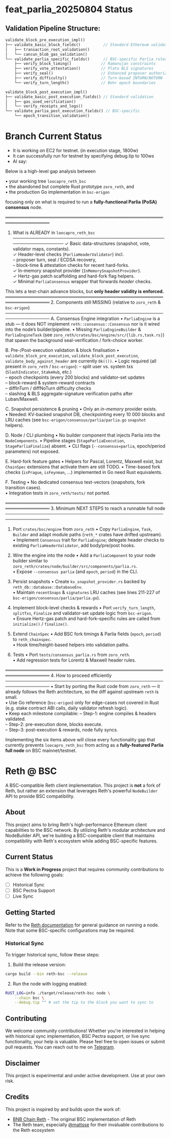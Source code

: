 # feat_parlia_20250804 Status 

## Validation Pipeline Structure:
```rust
validate_block_pre_execution_impl()
├── validate_basic_block_fields()          // Standard Ethereum validation
│   ├── transaction_root_validation()
│   └── cancun_blob_gas_validation()
└── validate_parlia_specific_fields()      // BSC-specific Parlia rules
    ├── verify_block_timing()             // Ramanujan constraints
    ├── verify_vote_attestation()         // Plato BLS signatures  
    ├── verify_seal()                     // Enhanced proposer authorization
    ├── verify_difficulty()               // Turn-based INTURN/NOTURN
    └── verify_turn_length()              // Bohr epoch boundaries

validate_block_post_execution_impl()
├── validate_basic_post_execution_fields() // Standard validation
│   ├── gas_used_verification()
│   └── verify_receipts_and_logs()
└── validate_parlia_post_execution_fields() // BSC-specific
    └── epoch_transition_validation()
```




# Branch Current Status
- It is working on EC2 for testnet. (in execution stage, 1800w)
- It can successfully run for testnet by specifying debug.tip to 100ws
- AI say:

Below is a high-level gap analysis between

• your working tree `loocapro_reth_bsc`  
• the abandoned but complete Rust prototype `zoro_reth`, and  
• the production Go implementation in `bsc-erigon`

focusing only on what is required to run a **fully-functional Parlia (PoSA) consensus** node.

════════════════════════════════════════════════════════════════
1. What is ALREADY in `loocapro_reth_bsc`
────────────────────────────────────────────────────────────────
✓ Basic data-structures (snapshot, vote, validator maps, constants).  
✓ Header-level checks (`ParliaHeaderValidator`) incl.  
  – proposer turn, seal / ECDSA recovery,  
  – block-time & attestation checks for recent hard-forks.  
✓ In-memory snapshot provider (`InMemorySnapshotProvider`).  
✓ Hertz-gas patch scaffolding and hard-fork flag helpers.  
✓ Minimal `ParliaConsensus` wrapper that forwards *header* checks.

This lets a test-chain advance blocks, but **only header validity is enforced.**
════════════════════════════════════════════════════════════════
2. Components still MISSING (relative to `zoro_reth` & `bsc-erigon`)
────────────────────────────────────────────────────────────────
A. Consensus Engine integration
   • `ParliaEngine` is a stub — it does NOT implement `reth::consensus::Consensus`
     nor is it wired into the node’s builder/pipeline.
   • Missing `ParliaEngineBuilder` & `ParliaEngineTask` (see
     `zoro_reth/crates/bsc/engine/src/{lib.rs,task.rs}`) that spawn the
     background seal-verification / fork-choice worker.

B. Pre-/Post-execution validation & block finalisation
   • `validate_block_pre_execution`, `validate_block_post_execution`,
     `validate_body_against_header` are currently `Ok(())`.
   • Logic required (all present in `zoro_reth` / `bsc-erigon`):
     – split user vs. system txs (`SlashIndicator`, `StakeHub`, etc.)  
     – epoch checkpoints (every 200 blocks) and validator-set updates  
     – block-reward & system-reward contracts  
     – diffInTurn / diffNoTurn difficulty checks  
     – slashing & BLS aggregate-signature verification paths after Luban/Maxwell.

C. Snapshot persistence & pruning
   • Only an *in-memory* provider exists.  
   • Needed: KV-backed snapshot DB, checkpointing every 10 000 blocks and
     LRU caches (see `bsc-erigon/consensus/parlia/parlia.go` `snapshot` helpers).

D. Node / CLI plumbing
   • No builder component that injects Parlia into the `NodeComponents`.
   • Pipeline stages (`StageParliaExecution`, `StageParliaFinalize`) absent.
   • CLI flags (`--consensus=parlia`, epoch/period parameters) not exposed.

E. Hard-fork feature gates
   • Helpers for Pascal, Lorentz, Maxwell exist, but
     `ChainSpec` extensions that activate them are still TODO.
   • Time-based fork checks (`isPrague`, `isFeynman`, …) implemented in Go
     need Rust equivalents.

F. Testing
   • No dedicated consensus test-vectors (snapshots, fork transition cases).  
   • Integration tests in `zoro_reth/tests/` not ported.

════════════════════════════════════════════════════════════════
3. Minimum NEXT STEPS to reach a runnable full node
────────────────────────────────────────────────────────────────
1. Port `crates/bsc/engine` from `zoro_reth`
   • Copy `ParliaEngine`, `Task`, `Builder` and adapt module paths
     (`reth_*` crates have drifted upstream).  
   • Implement `Consensus` trait for `ParliaEngine`; delegate header checks
     to existing `ParliaHeaderValidator`, add body/pre/post hooks.

2. Wire the engine into the node
   • Add a `ParliaComponent` to your node builder similar to
     `zoro_reth/crates/node/builder/src/components/parlia.rs`.  
   • Expose `--consensus parlia` (and `epoch`, `period`) in the CLI.

3. Persist snapshots
   • Create `kv_snapshot_provider.rs` backed by `reth_db::database::DatabaseEnv`.  
   • Maintain `recentSnaps` & `signatures` LRU caches (see lines 211-227 of
     `bsc-erigon/consensus/parlia/parlia.go`).

4. Implement block-level checks & rewards
   • Port `verify_turn_length`, `splitTxs`, `Finalize` and validator-set update
     logic from `bsc-erigon`.  
   • Ensure Hertz-gas patch and hard-fork–specific rules are called from
     `initialize()` / `finalize()`.

5. Extend `ChainSpec`
   • Add BSC fork timings & Parlia fields (`epoch`, `period`) to `reth_chainspec`.  
   • Hook time/height-based helpers into validation paths.

6. Tests
   • Port `tests/consensus_parlia.rs` from `zoro_reth`.  
   • Add regression tests for Lorentz & Maxwell header rules.

════════════════════════════════════════════════════════════════
4. How to proceed efficiently
────────────────────────────────────────────────────────────────
• Start by porting the Rust code from `zoro_reth` — it already follows
  the Reth architecture, so the diff against upstream `reth` is small.  
• Use Go reference (`bsc-erigon`) only for edge-cases not covered in Rust
  (e.g. stake contract ABI calls, daily validator refresh logic).  
• Keep each milestone compilable:
  – Step-1: engine compiles & headers validated.  
  – Step-2: pre-execution done, blocks execute.  
  – Step-3: post-execution & rewards, node fully syncs.

Implementing the six items above will close every functionality gap that
currently prevents `loocapro_reth_bsc` from acting as a **fully-featured
Parlia full node** on BSC mainnet/testnet.


# Reth @ BSC

A BSC-compatible Reth client implementation. This project is **not** a fork of Reth, but rather an extension that leverages Reth's powerful `NodeBuilder` API to provide BSC compatibility.

## About

This project aims to bring Reth's high-performance Ethereum client capabilities to the BSC network. By utilizing Reth's modular architecture and NodeBuilder API, we're building a BSC-compatible client that maintains compatibility with Reth's ecosystem while adding BSC-specific features.

## Current Status

This is a **Work in Progress** project that requires community contributions to achieve the following goals:

- [ ] Historical Sync
- [ ] BSC Pectra Support
- [ ] Live Sync

## Getting Started

Refer to the [Reth documentation](https://reth.rs/) for general guidance on running a node. Note that some BSC-specific configurations may be required.

### Historical Sync

To trigger historical sync, follow these steps:

1. Build the release version:

```bash
cargo build --bin reth-bsc --release
```

2. Run the node with logging enabled:

```bash
RUST_LOG=info ./target/release/reth-bsc node \
    --chain bsc \
    --debug.tip "" # set the tip to the block you want to sync to
```

## Contributing

We welcome community contributions! Whether you're interested in helping with historical sync implementation, BSC Pectra support, or live sync functionality, your help is valuable. Please feel free to open issues or submit pull requests. You can reach out to me on [Telegram](https://t.me/loocapro).

## Disclaimer

This project is experimental and under active development. Use at your own risk.

## Credits

This project is inspired by and builds upon the work of:

- [BNB Chain Reth](https://github.com/bnb-chain/reth) - The original BSC implementation of Reth
- The Reth team, especially [@mattsse](https://github.com/mattsse) for their invaluable contributions to the Reth ecosystem
